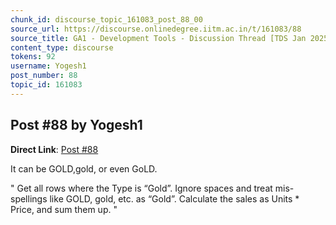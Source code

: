 ```yaml
---
chunk_id: discourse_topic_161083_post_88_00
source_url: https://discourse.onlinedegree.iitm.ac.in/t/161083/88
source_title: GA1 - Development Tools - Discussion Thread [TDS Jan 2025]
content_type: discourse
tokens: 92
username: Yogesh1
post_number: 88
topic_id: 161083
---
```


## Post #88 by Yogesh1

**Direct Link**: [Post #88](https://discourse.onlinedegree.iitm.ac.in/t/161083/88)

It can be GOLD,gold, or even GoLD.

" Get all rows where the Type is “Gold”. Ignore spaces and treat mis-spellings like GOLD, gold, etc. as “Gold”. Calculate the sales as Units * Price, and sum them up. "
